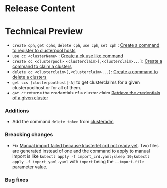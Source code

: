 [comment]: # ( Copyright Contributors to the Open Cluster Management project )
# Release Content

# Technical Preview
- `create cph`, `get cphs`, `delete cph`, `use cph`, `set cph` : [Create a command to register to clusterpool hosts](https://github.com/open-cluster-management/cm-cli/issues/43)
- `use cc <clusterName>` : [Create a ck use like command](https://github.com/open-cluster-management/cm-cli/issues/32)
- `create cc <clusterpool> <clusterclaim>[,<clusterclaim>...]`: [Create a command to claim a clusters](https://github.com/open-cluster-management/cm-cli/issues/33)
- `delete cc <clusterclaim>[,<clusterclaim>...]`: [Create a command to delete a clusters](https://github.com/open-cluster-management/cm-cli/issues/34)
- `get ccs [clusterpoolhost|-A]` to get clusterclaims for a given clusterpoolhost or for all of them.
- `get cc` returns the credentials of a cluster claim [Retrieve the credentials of a given cluster](https://github.com/open-cluster-management/cm-cli/issues/39)
### Additions
- Add the command `delete token` from [clusteradm](https://github.com/open-cluster-management-io/clusteradm)
### Breacking changes
- Fix [Manual import failed because klusterlet crd not ready yet](https://github.com/open-cluster-management/cm-cli/issues/30). 
Two files are generated instead of one and the command to apply to manual import is like `kubectl apply -f import_crd.yaml;sleep 10;kubectl apply -f import_yaml.yaml`
with `import` being the `--import-file` parameter value.

### Bug fixes

